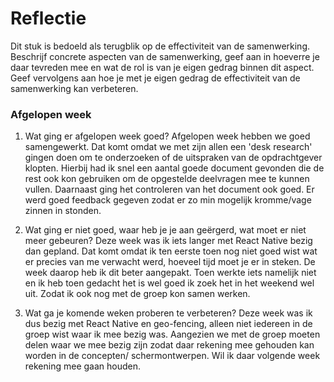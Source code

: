 Reflectie
==========

Dit stuk is bedoeld als terugblik op de effectiviteit van de samenwerking.
Beschrijf concrete aspecten van de samenwerking, geef aan in hoeverre je daar tevreden mee en wat de rol is
 van je eigen gedrag binnen dit aspect. Geef vervolgens aan hoe je met je eigen gedrag de effectiviteit van 
 de samenwerking kan verbeteren.

### Afgelopen week
1.  Wat ging er afgelopen week goed?
Afgelopen week hebben we goed samengewerkt. Dat komt omdat we met zijn allen een 'desk research' gingen doen om te onderzoeken of de uitspraken van de opdrachtgever klopten. Hierbij had ik snel een aantal goede document gevonden die de rest ook kon gebruiken om de opgestelde deelvragen mee te kunnen vullen. Daarnaast ging het controleren van het document ook goed. Er werd goed feedback gegeven zodat er zo min mogelijk kromme/vage zinnen in stonden.

2. Wat ging er niet goed, waar heb je je aan geërgerd, wat moet er niet meer gebeuren?
Deze week was ik iets langer met React Native bezig dan gepland. Dat komt omdat ik ten eerste toen nog niet goed wist wat er precies van me verwacht werd, hoeveel tijd moet je er in steken. De week daarop heb ik dit beter aangepakt. Toen werkte iets namelijk niet en ik heb toen gedacht het is wel goed ik zoek het in het weekend wel uit. Zodat ik ook nog met de groep kon samen werken.

3. Wat ga je komende weken proberen te verbeteren?
Deze week was ik dus bezig met React Native en geo-fencing, alleen niet iedereen in de groep wist waar ik mee bezig was. Aangezien we met de groep moeten delen waar we mee bezig zijn zodat daar rekening mee gehouden kan worden in de concepten/ schermontwerpen. Wil ik daar volgende week rekening mee gaan houden.